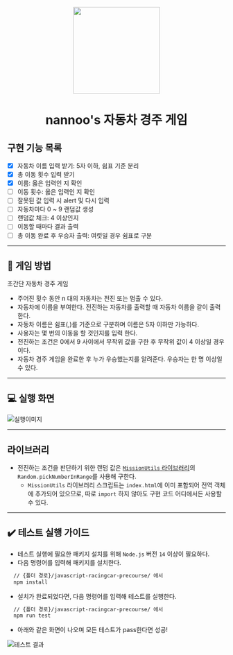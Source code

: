 <p align="middle" >
  <img width="200px;" src="https://github.com/woowacourse/javascript-racingcar-precourse/blob/main/images/racingcar_icon.png?raw=true"/>
</p>
<h1 align="middle">nannoo's 자동차 경주 게임</h1>

## 구현 기능 목록

- [x] 자동차 이름 입력 받기: 5자 이하, 쉼표 기준 분리
- [x] 총 이동 횟수 입력 받기
- [x] 이름: 옳은 입력인 지 확인
- [ ] 이동 횟수: 옳은 입력인 지 확인
- [ ] 잘못된 값 입력 시 alert 및 다시 입력
- [ ] 자동차마다 0 ~ 9 랜덤값 생성
- [ ] 랜덤값 체크: 4 이상인지
- [ ] 이동할 때마다 결과 출력
- [ ] 총 이동 완료 후 우승자 출력: 여럿일 경우 쉼표로 구분

---

## 🎯 게임 방법

초간단 자동차 경주 게임

- 주어진 횟수 동안 n 대의 자동차는 전진 또는 멈출 수 있다.
- 자동차에 이름을 부여한다. 전진하는 자동차를 출력할 때 자동차 이름을 같이 출력한다.
- 자동차 이름은 쉼표(,)를 기준으로 구분하며 이름은 5자 이하만 가능하다.
- 사용자는 몇 번의 이동을 할 것인지를 입력 한다.
- 전진하는 조건은 0에서 9 사이에서 무작위 값을 구한 후 무작위 값이 4 이상일 경우이다.
- 자동차 경주 게임을 완료한 후 누가 우승했는지를 알려준다. 우승자는 한 명 이상일 수 있다.

---

## 💻 실행 화면

![실행이미지](images/result.jpg)

---

## 라이브러리

- 전진하는 조건을 판단하기 위한 랜덤 값은 [`MissionUtils` 라이브러리](https://github.com/woowacourse-projects/javascript-mission-utils#mission-utils)의 `Random.pickNumberInRange`를 사용해 구한다.
  - `MissionUtils` 라이브러리 스크립트는 `index.html`에 이미 포함되어 전역 객체에 추가되어 있으므로, 따로 `import` 하지 않아도 구현 코드 어디에서든 사용할 수 있다.

---

## ✔️ 테스트 실행 가이드

- 테스트 실행에 필요한 패키지 설치를 위해 `Node.js` 버전 `14` 이상이 필요하다.
- 다음 명령어를 입력해 패키지를 설치한다.

```bash
  // {폴더 경로}/javascript-racingcar-precourse/ 에서
  npm install
```

- 설치가 완료되었다면, 다음 명령어를 입력해 테스트를 실행한다.

```bash
  // {폴더 경로}/javascript-racingcar-precourse/ 에서
  npm run test
```

- 아래와 같은 화면이 나오며 모든 테스트가 pass한다면 성공!

![테스트 결과](./images/test_result.png)
